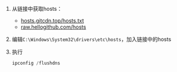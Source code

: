 1. 从链接中获取hosts：

   - [hosts.gitcdn.top/hosts.txt](https://hosts.gitcdn.top/hosts.txt)
   - [raw.hellogithub.com/hosts](https://raw.hellogithub.com/hosts)

2. 编辑`C:\Windows\System32\drivers\etc\hosts`，加入链接中的hosts

3. 执行

   ```powershell
   ipconfig /flushdns
   ```

   